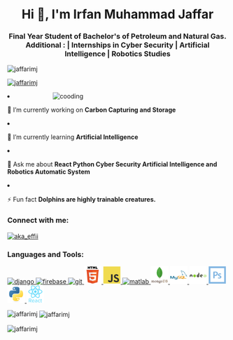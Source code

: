 <h1 align="center">Hi 👋, I'm Irfan Muhammad Jaffar</h1>
<h3 align="center">Final Year Student of Bachelor's of Petroleum and Natural Gas. Additional : | Internships in Cyber Security | Artificial Intelligence | Robotics Studies</h3>

<p align="left"> <img src="https://komarev.com/ghpvc/?username=jaffarimj&label=Profile%20views&color=0e75b6&style=flat" alt="jaffarimj" /> </p>

<p align="left"> <a href="https://github.com/ryo-ma/github-profile-trophy"><img src="https://github-profile-trophy.vercel.app/?username=jaffarimj" alt="jaffarimj" /></a> </p>
<img align="right" alt="cooding" width="400" src="https://images.app.goo.gl/UPz6g4ikzxHEUMVN6"

- 🔭 I’m currently working on **Carbon Capturing and Storage**

- 🌱 I’m currently learning **Artificial Intelligence**

- 💬 Ask me about **React Python Cyber Security Artificial Intelligence and Robotics Automatic System**

- ⚡ Fun fact **Dolphins are highly trainable creatures.**

<h3 align="left">Connect with me:</h3>
<p align="left">
<a href="https://instagram.com/aka_effii" target="blank"><img align="center" src="https://raw.githubusercontent.com/rahuldkjain/github-profile-readme-generator/master/src/images/icons/Social/instagram.svg" alt="aka_effii" height="30" width="40" /></a>
</p>

<h3 align="left">Languages and Tools:</h3>
<p align="left"> <a href="https://www.djangoproject.com/" target="_blank" rel="noreferrer"> <img src="https://cdn.worldvectorlogo.com/logos/django.svg" alt="django" width="40" height="40"/> </a> <a href="https://firebase.google.com/" target="_blank" rel="noreferrer"> <img src="https://www.vectorlogo.zone/logos/firebase/firebase-icon.svg" alt="firebase" width="40" height="40"/> </a> <a href="https://git-scm.com/" target="_blank" rel="noreferrer"> <img src="https://www.vectorlogo.zone/logos/git-scm/git-scm-icon.svg" alt="git" width="40" height="40"/> </a> <a href="https://www.w3.org/html/" target="_blank" rel="noreferrer"> <img src="https://raw.githubusercontent.com/devicons/devicon/master/icons/html5/html5-original-wordmark.svg" alt="html5" width="40" height="40"/> </a> <a href="https://developer.mozilla.org/en-US/docs/Web/JavaScript" target="_blank" rel="noreferrer"> <img src="https://raw.githubusercontent.com/devicons/devicon/master/icons/javascript/javascript-original.svg" alt="javascript" width="40" height="40"/> </a> <a href="https://www.mathworks.com/" target="_blank" rel="noreferrer"> <img src="https://upload.wikimedia.org/wikipedia/commons/2/21/Matlab_Logo.png" alt="matlab" width="40" height="40"/> </a> <a href="https://www.mongodb.com/" target="_blank" rel="noreferrer"> <img src="https://raw.githubusercontent.com/devicons/devicon/master/icons/mongodb/mongodb-original-wordmark.svg" alt="mongodb" width="40" height="40"/> </a> <a href="https://www.mysql.com/" target="_blank" rel="noreferrer"> <img src="https://raw.githubusercontent.com/devicons/devicon/master/icons/mysql/mysql-original-wordmark.svg" alt="mysql" width="40" height="40"/> </a> <a href="https://nodejs.org" target="_blank" rel="noreferrer"> <img src="https://raw.githubusercontent.com/devicons/devicon/master/icons/nodejs/nodejs-original-wordmark.svg" alt="nodejs" width="40" height="40"/> </a> <a href="https://www.photoshop.com/en" target="_blank" rel="noreferrer"> <img src="https://raw.githubusercontent.com/devicons/devicon/master/icons/photoshop/photoshop-line.svg" alt="photoshop" width="40" height="40"/> </a> <a href="https://www.python.org" target="_blank" rel="noreferrer"> <img src="https://raw.githubusercontent.com/devicons/devicon/master/icons/python/python-original.svg" alt="python" width="40" height="40"/> </a> <a href="https://reactjs.org/" target="_blank" rel="noreferrer"> <img src="https://raw.githubusercontent.com/devicons/devicon/master/icons/react/react-original-wordmark.svg" alt="react" width="40" height="40"/> </a> </p>

<p><img align="left" src="https://github-readme-stats.vercel.app/api/top-langs?username=jaffarimj&show_icons=true&locale=en&layout=compact" alt="jaffarimj" /></p>

<p>&nbsp;<img align="center" src="https://github-readme-stats.vercel.app/api?username=jaffarimj&show_icons=true&locale=en" alt="jaffarimj" /></p>

<p><img align="center" src="https://github-readme-streak-stats.herokuapp.com/?user=jaffarimj&" alt="jaffarimj" /></p>
